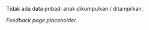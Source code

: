 <div data-disclaimer-block="feedback">
<p data-disclaimer-id="D2">Tidak ada data pribadi anak dikumpulkan / ditampilkan.</p>
</div>

_Feedback page placeholder._
